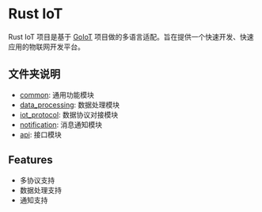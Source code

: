 # Rust IoT

Rust IoT 项目是基于 [GoIoT](https://gitee.com/pychfarm_admin/go-iot-platform) 项目做的多语言适配。旨在提供一个快速开发、快速应用的物联网开发平台。

## 文件夹说明

- [common](common): 通用功能模块
- [data_processing](data_processing): 数据处理模块
- [iot_protocol](iot_protocol): 数据协议对接模块
- [notification](notification): 消息通知模块
- [api](api): 接口模块

## Features

- 多协议支持
- 数据处理支持
- 通知支持